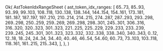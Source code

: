 Ok(
    AstTokenIdxRangeSheet {
        ast_token_idx_ranges: [
            65..73,
            85..93,
            93..99,
            99..103,
            108..118,
            130..138,
            138..144,
            144..154,
            154..161,
            173..181,
            181..187,
            187..197,
            197..210,
            210..214,
            214..215,
            274..287,
            287..293,
            293..298,
            269..298,
            250..259,
            259..269,
            269..298,
            298..301,
            245..301,
            306..316,
            316..320,
            320..323,
            301..323,
            221..225,
            225..229,
            229..233,
            233..239,
            239..245,
            245..301,
            301..323,
            323..332,
            332..338,
            338..340,
            340..343,
            0..12,
            12..18,
            18..24,
            24..34,
            34..40,
            40..46,
            46..54,
            54..60,
            60..73,
            73..103,
            103..118,
            118..161,
            161..215,
            215..343,
        ],
    },
)